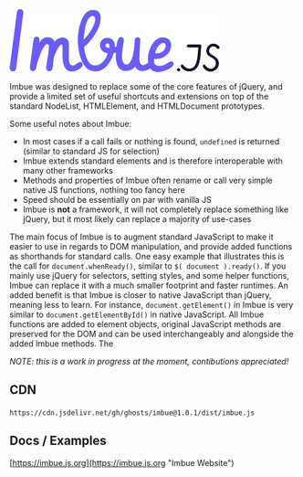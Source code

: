 ![Imbue logo](https://github.com/ghosts/imbue/blob/master/logo.png)

Imbue was designed to replace some of the core features of jQuery, and provide a limited set of useful shortcuts and extensions on top of the standard NodeList, HTMLElement, and HTMLDocument prototypes.

Some useful notes about Imbue:

- In most cases if a call fails or nothing is found, `undefined` is returned (similar to standard JS for selection)
- Imbue extends standard elements and is therefore interoperable with many other frameworks
- Methods and properties of Imbue often rename or call very simple native JS functions, nothing too fancy here
- Speed should be essentially on par with vanilla JS
- Imbue is **not** a framework, it will not completely replace something like jQuery, but it most likely can replace a majority of use-cases

The main focus of Imbue is to augment standard JavaScript to make it easier to use in regards to DOM manipulation, and provide added functions as shorthands for standard calls. One easy example that illustrates this is the call for `document.whenReady()`, similar to `$( document ).ready()`. If you mainly use jQuery for selectors, setting styles, and some helper functions, Imbue can replace it with a much smaller footprint and faster runtimes. An added benefit is that Imbue is closer to native JavaScript than jQuery, meaning less to learn. For instance, `document.getElement()` in Imbue is very similar to `document.getElementById()` in native JavaScript. All Imbue functions are added to element objects, original JavaScript methods are preserved for the DOM and can be used interchangeably and alongside the added Imbue methods. The

_NOTE: this is a work in progress at the moment, contibutions appreciated!_

## CDN
` https://cdn.jsdelivr.net/gh/ghosts/imbue@1.0.1/dist/imbue.js `

## Docs / Examples
[https://imbue.js.org](https://imbue.js.org "Imbue Website")
